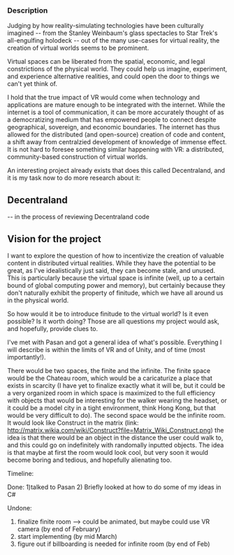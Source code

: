 ### Description
Judging by how reality-simulating technologies have been culturally imagined -- from the Stanley Weinbaum's glass spectacles to Star Trek's all-engulfing holodeck -- out of the many use-cases for virtual reality, the creation of virtual worlds seems to be prominent. 

Virtual spaces can be liberated from the spatial, economic, and legal constrictions of the physical world. They could help us imagine, experiment, and experience alternative realities, and could open the door to things we can't yet think of.

I hold that the true impact of VR would come when technology and applications are mature enough to be integrated with the internet. While the internet is a tool of communication, it can be more accurately thought of as a democratizing medium that has empowered people to connect despite geographical, sovereign, and economic boundaries. The internet has thus allowed for the distributed (and open-source) creation of code and content, a shift away from centralzied development of knowledge of immense effect. It is not hard to foresee something similar happening with VR: a distributed, community-based construction of virtual worlds.

An interesting project already exists that does this called Decentraland, and it is my task now to do more research about it:

## Decentraland
-- in the process of reviewing Decentraland code



## Vision for the project
I want to explore the question of how to incentivize the creation of valuable content in distributed virtual realities. While they have the potential to be great, as I've idealistically just said, they can become stale, and unused. This is particularly because the virtual space is infinite (well, up to a certain bound of global computing power and memory), but certainly because they don't naturally exhibit the property of finitude, which we have all around us in the physical world. 

So how would it be to introduce finitude to the virtual world? Is it even possible? Is it worth doing? Those are all questions my project would ask, and hopefully, provide clues to. 

I've met with Pasan and got a general idea of what's possible. Everything I will describe is within the limits of VR and of Unity, and of time (most importantly!). 

There would be two spaces, the finite and the infinite. The finite space would be the Chateau room, which would be a caricaturize a place that exists in scarcity (I have yet to finalize exactly what it will be, but it could be a very organized room in which space is maximized to the full efficiency with objects that would be interesting for the walker wearing the headset, or it could be a model city in a tight environment, think Hong Kong, but that would be very difficult to do). The second space would be the infinite room. It would look like Construct in the matrix 
(link: http://matrix.wikia.com/wiki/Construct?file=Matrix_Wiki_Construct.png)
the idea is that there would be an object in the distance the user could walk to, and this could go on indefinitely with randomally inputted objects. The idea is that maybe at first the room would look cool, but very soon it would become boring and tedious, and hopefully alienating too.

Timeline:

Done:
1)talked to Pasan
2) Briefly looked at how to do some of my ideas in C#

Undone:
1) finalize finite room --> could be animated, but maybe could use VR camera (by end of February)
2) start implementing (by mid March)
3) figure out if billboarding is needed for infinite room (by end of Feb)
